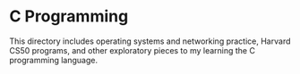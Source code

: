 # C Programming

This directory includes operating systems and networking practice, Harvard CS50 programs, and other exploratory pieces to my learning the C programming language.

